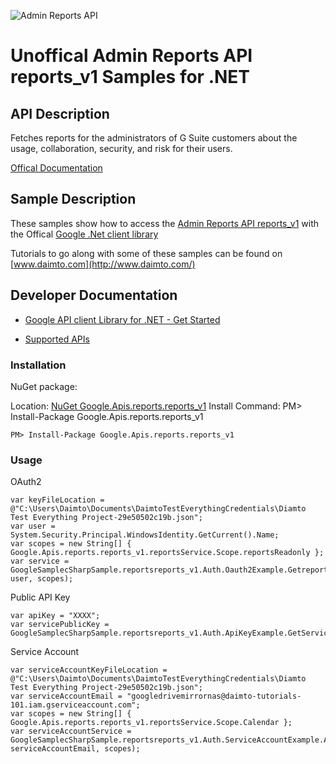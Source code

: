 ﻿![Admin Reports API](https://www.gstatic.com/images/branding/product/1x/googleg_32dp.png)

# Unoffical Admin Reports API reports_v1 Samples for .NET  

## API Description

Fetches reports for the administrators of G Suite customers about the usage, collaboration, security, and risk for their users.

[Offical Documentation](https://developers.google.com/admin-sdk/reports/)

## Sample Description

These samples show how to access the [Admin Reports API reports_v1](https://developers.google.com/admin-sdk/reports/) with the Offical [Google .Net client library](https://github.com/google/google-api-dotnet-client)

Tutorials to go along with some of these samples can be found on [www.daimto.com](http://www.daimto.com/)

## Developer Documentation

* [Google API client Library for .NET - Get Started](https://developers.google.com/api-client-library/dotnet/get_started)

* [Supported APIs](https://developers.google.com/api-client-library/dotnet/apis/)

### Installation

NuGet package:

Location: [NuGet Google.Apis.reports.reports_v1](https://www.nuget.org/packages/Google.Apis.reports.reports_v1)
Install Command: PM>  Install-Package Google.Apis.reports.reports_v1

```
PM> Install-Package Google.Apis.reports.reports_v1
```

### Usage

OAuth2
```
var keyFileLocation = @"C:\Users\Daimto\Documents\DaimtoTestEverythingCredentials\Diamto Test Everything Project-29e50502c19b.json";
var user = System.Security.Principal.WindowsIdentity.GetCurrent().Name;
var scopes = new String[] { Google.Apis.reports.reports_v1.reportsService.Scope.reportsReadonly };
var service = GoogleSamplecSharpSample.reportsreports_v1.Auth.Oauth2Example.GetreportsService(keyFileLocation, user, scopes);
```

Public API Key

```
var apiKey = "XXXX";
var servicePublicKey = GoogleSamplecSharpSample.reportsreports_v1.Auth.ApiKeyExample.GetService(apiKey);
```

Service Account
```
var serviceAccountKeyFileLocation = @"C:\Users\Daimto\Documents\DaimtoTestEverythingCredentials\Diamto Test Everything Project-29e50502c19b.json";
var serviceAccountEmail = "googledrivemirrornas@daimto-tutorials-101.iam.gserviceaccount.com";
var scopes = new String[] { Google.Apis.reports.reports_v1.reportsService.Scope.Calendar };            
var serviceAccountService = GoogleSamplecSharpSample.reportsreports_v1.Auth.ServiceAccountExample.AuthenticateServiceAccount(serviceAccountKeyFileLocation, serviceAccountEmail, scopes);
```
